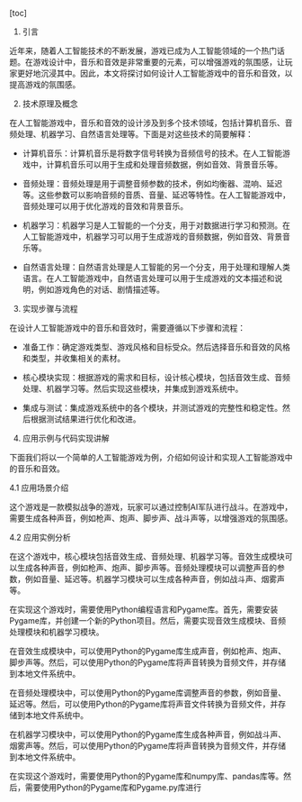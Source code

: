 
[toc]                    
                
                
1. 引言

近年来，随着人工智能技术的不断发展，游戏已成为人工智能领域的一个热门话题。在游戏设计中，音乐和音效是非常重要的元素，可以增强游戏的氛围感，让玩家更好地沉浸其中。因此，本文将探讨如何设计人工智能游戏中的音乐和音效，以提高游戏的氛围感。

2. 技术原理及概念

在人工智能游戏中，音乐和音效的设计涉及到多个技术领域，包括计算机音乐、音频处理、机器学习、自然语言处理等。下面是对这些技术的简要解释：

- 计算机音乐：计算机音乐是将数字信号转换为音频信号的技术。在人工智能游戏中，计算机音乐可以用于生成和处理音频数据，例如音效、背景音乐等。

- 音频处理：音频处理是用于调整音频参数的技术，例如均衡器、混响、延迟等。这些参数可以影响音频的音质、音量、延迟等特性。在人工智能游戏中，音频处理可以用于优化游戏的音效和背景音乐。

- 机器学习：机器学习是人工智能的一个分支，用于对数据进行学习和预测。在人工智能游戏中，机器学习可以用于生成游戏的音频数据，例如音效、背景音乐等。

- 自然语言处理：自然语言处理是人工智能的另一个分支，用于处理和理解人类语言。在人工智能游戏中，自然语言处理可以用于生成游戏的文本描述和说明，例如游戏角色的对话、剧情描述等。

3. 实现步骤与流程

在设计人工智能游戏中的音乐和音效时，需要遵循以下步骤和流程：

- 准备工作：确定游戏类型、游戏风格和目标受众。然后选择音乐和音效的风格和类型，并收集相关的素材。

- 核心模块实现：根据游戏的需求和目标，设计核心模块，包括音效生成、音频处理、机器学习等。然后实现这些模块，并集成到游戏系统中。

- 集成与测试：集成游戏系统中的各个模块，并测试游戏的完整性和稳定性。然后根据测试结果进行优化和改进。

4. 应用示例与代码实现讲解

下面我们将以一个简单的人工智能游戏为例，介绍如何设计和实现人工智能游戏中的音乐和音效。

4.1 应用场景介绍

这个游戏是一款模拟战争的游戏，玩家可以通过控制AI军队进行战斗。在游戏中，需要生成各种声音，例如枪声、炮声、脚步声、战斗声等，以增强游戏的氛围感。

4.2 应用实例分析

在这个游戏中，核心模块包括音效生成、音频处理、机器学习等。音效生成模块可以生成各种声音，例如枪声、炮声、脚步声等。音频处理模块可以调整声音的参数，例如音量、延迟等。机器学习模块可以生成各种声音，例如战斗声、烟雾声等。

在实现这个游戏时，需要使用Python编程语言和Pygame库。首先，需要安装Pygame库，并创建一个新的Python项目。然后，需要实现音效生成模块、音频处理模块和机器学习模块。

在音效生成模块中，可以使用Python的Pygame库生成声音，例如枪声、炮声、脚步声等。然后，可以使用Python的Pygame库将声音转换为音频文件，并存储到本地文件系统中。

在音频处理模块中，可以使用Python的Pygame库调整声音的参数，例如音量、延迟等。然后，可以使用Python的Pygame库将声音文件转换为音频文件，并存储到本地文件系统中。

在机器学习模块中，可以使用Python的Pygame库生成各种声音，例如战斗声、烟雾声等。然后，可以使用Python的Pygame库将声音转换为音频文件，并存储到本地文件系统中。

在实现这个游戏时，需要使用Python的Pygame库和numpy库、pandas库等。然后，需要使用Python的Pygame库和Pygame.py库进行

